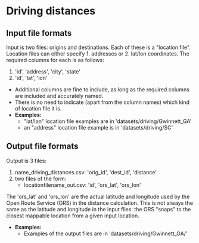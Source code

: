 # Driving distances

## Input file formats

Input is two files: origins and destinations. Each of these is a "location file". Location files can either specify 1. addresses or 2. lat/lon coordinates. The required columns for each is as follows:

   1. 'id', 'address', 'city', 'state'
   2. 'id', 'lat', 'lon'


- Additional columns are fine to include, as long as the required columns are included and accurately named. 
- There is no need to indicate (apart from the column names) which kind of location file it is.
- **Examples:**
    - "lat/lon" location file examples are in 'datasets/driving/Gwinnett_GA'
    - an "address" location file example is in 'datasets/driving/SC'

## Output file formats

Output is 3 files:

1. name_driving_distances.csv: 'orig_id', 'dest_id', 'distance'
2. two files of the form:
   - locationfilename_out.csv: 'id', 'ors_lat', 'ors_lon'

The 'ors_lat' and 'ors_lon' are the actual latitude and longitude used by the Open Route Service (ORS) in the distance calculation. This is not always the same as the latitude and longitude in the input files: the ORS "snaps" to the closest mappable location from a given input location.

- **Examples:**
    - Examples of the output files are in 'datasets/driving/Gwinnett_GA/'